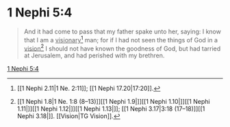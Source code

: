# 1 Nephi 5:4

> And it had come to pass that my father spake unto her, saying: I know that I am a <u>visionary</u>[^a] man; for if I had not seen the things of God in a <u>vision</u>[^b] I should not have known the goodness of God, but had tarried at Jerusalem, and had perished with my brethren.

[1 Nephi 5:4](https://www.churchofjesuschrist.org/study/scriptures/bofm/1-ne/5?lang=eng&id=p4#p4)


[^a]: [[1 Nephi 2.11|1 Ne. 2:11]]; [[1 Nephi 17.20|17:20]].  
[^b]: [[1 Nephi 1.8|1 Ne. 1:8 (8–13)]][[1 Nephi 1.9|]][[1 Nephi 1.10|]][[1 Nephi 1.11|]][[1 Nephi 1.12|]][[1 Nephi 1.13|]]; [[1 Nephi 3.17|3:18 (17–18)]][[1 Nephi 3.18|]]. [[Vision|TG Vision]].  
